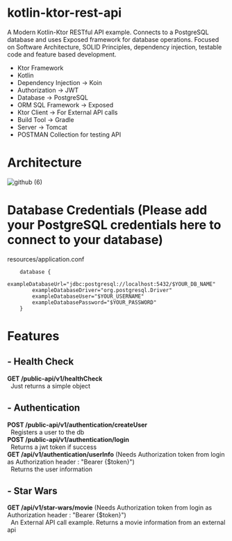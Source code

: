 # kotlin-ktor-rest-api
A Modern Kotlin-Ktor RESTful API example. Connects to a PostgreSQL database and uses Exposed framework for database
operations. Focused on Software Architecture, SOLID Principles, dependency injection, testable code and feature based
development.

- Ktor Framework
- Kotlin
- Dependency Injection -> Koin
- Authorization -> JWT
- Database -> PostgreSQL
- ORM SQL Framework -> Exposed
- Ktor Client -> For External API calls
- Build Tool -> Gradle
- Server -> Tomcat
- POSTMAN Collection for testing API

# Architecture
![github (6)](https://user-images.githubusercontent.com/86873858/131125468-99d372c5-2b55-473b-9f12-0fbd2c7e9bf7.png)

# Database Credentials (Please add your PostgreSQL credentials here to connect to your database)
resources/application.conf

```
    database {
        exampleDatabaseUrl="jdbc:postgresql://localhost:5432/$YOUR_DB_NAME"
        exampleDatabaseDriver="org.postgresql.Driver"
        exampleDatabaseUser="$YOUR_USERNAME"
        exampleDatabasePassword="$YOUR_PASSWORD"
    }
```
# Features
## - Health Check

**GET /public-api/v1/healthCheck**</br>
&nbsp; Just returns a simple object</br>
## - Authentication

**POST /public-api/v1/authentication/createUser**</br>
&nbsp; Registers a user to the db</br>
**POST /public-api/v1/authentication/login**</br>
&nbsp; Returns a jwt token if success</br>
**GET /api/v1/authentication/userInfo** (Needs Authorization token from login as Authorization header : "Bearer
{$token}")</br>
&nbsp; Returns the user information</br>
## - Star Wars

**GET /api/v1/star-wars/movie** (Needs Authorization token from login as Authorization header : "Bearer {$token}")</br>
&nbsp; An External API call example. Returns a movie information from an external api
